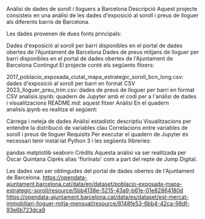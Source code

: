 Anàlisi de dades de soroll i lloguers a Barcelona
Descripció
Aquest projecte consisteix en una anàlisi de les dades d'exposició al soroll i preus de lloguer als diferents barris de Barcelona.

Les dades provenen de dues fonts principals:

Dades d'exposició al soroll per barri disponibles en el portal de dades obertes de l'Ajuntament de Barcelona
Dades de preus mitjans de lloguer per barri disponibles en el portal de dades obertes de l'Ajuntament de Barcelona
Contingut
El projecte conté els següents fitxers:

2017_poblacio_exposada_ciutat_mapa_estrategic_soroll_bcn_long.csv: dades d'exposició al soroll per barri en format CSV
2023_lloguer_preu_trim.csv: dades de preus de lloguer per barri en format CSV
analisis.ipynb: quadern de Jupyter amb el codi per a l'anàlisi de dades i visualitzacions
README.md: aquest fitxer
Anàlisi
En el quadern analisis.ipynb es realitza el següent:

Càrrega i neteja de dades
Anàlisi estadístic descriptiu
Visualitzacions per entendre la distribució de variables clau
Correlacions entre variables de soroll i preus de lloguer
Requisits
Per executar el quadern de Jupyter és necessari tenir instal·lat Python 3 i les següents llibreries:

pandas
matplotlib
seaborn
Crèdits
Aquesta anàlisi va ser realitzada per Òscar Quintana Ciprés alias 'florinato' com a part del repte de Jump Digital.

Les dades van ser obtingudes del portal de dades obertes de l'Ajuntament de Barcelona.
https://opendata-ajuntament.barcelona.cat/data/en/dataset/poblacio-exposada-mapa-estrategic-soroll/resource/5bb4138e-5215-43a9-b61e-01e82864180d https://opendata-ajuntament.barcelona.cat/data/es/dataset/est-mercat-immobiliari-lloguer-mitja-mensual/resource/8148fe53-6bb4-42ca-98df-93e6b723dca9
